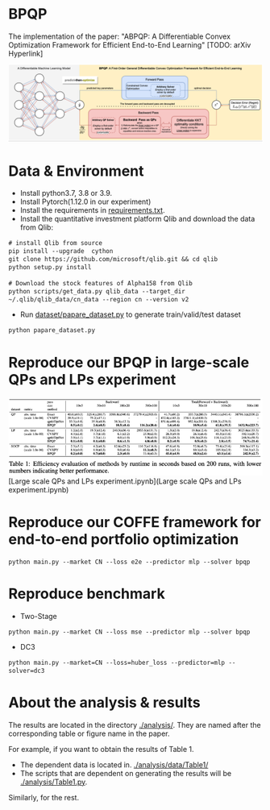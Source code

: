 # BPQP
The implementation of the paper: "ABPQP: A Differentiable Convex Optimization Framework for Efficient End-to-End Learning" [TODO: arXiv Hyperlink]

![avatar](frame.png) 

# Data & Environment
* Install python3.7, 3.8 or 3.9.
* Install Pytorch(1.12.0 in our experiment)
* Install the requirements in [requirements.txt](requirements.txt).
* Install the quantitative investment platform Qlib and download the data from Qlib:
```
# install Qlib from source
pip install --upgrade  cython
git clone https://github.com/microsoft/qlib.git && cd qlib
python setup.py install

# Download the stock features of Alpha158 from Qlib
python scripts/get_data.py qlib_data --target_dir ~/.qlib/qlib_data/cn_data --region cn --version v2 
```
* Run [dataset/papare_dataset.py](dataset/prepare_dataset.py) to generate train/valid/test dataset
```
python papare_dataset.py
```
# Reproduce our BPQP in large-scale QPs and LPs experiment

![avatar](speed.png) 
[Large scale QPs and LPs experiment.ipynb](Large scale QPs and LPs experiment.ipynb)


# Reproduce our COFFE framework for end-to-end portfolio optimization
```
python main.py --market CN --loss e2e --predictor mlp --solver bpqp
```

# Reproduce benchmark
* Two-Stage
```
python main.py --market CN --loss mse --predictor mlp --solver bpqp
```

* DC3
```
python main.py --market=CN --loss=huber_loss --predictor=mlp --solver=dc3  
```

# About the  analysis & results
The results are located in the directory [./analysis/](./analysis/). They are named after the corresponding table or figure name in the paper.

For example, if you want to obtain the results of Table 1.
- The dependent data is located in.  [./analysis/data/Table1/](./analysis/data/Table1/)
- The scripts that are dependent on generating the results will be [./analysis/Table1.py](./analysis/Table1.py).

Similarly, for the rest.
